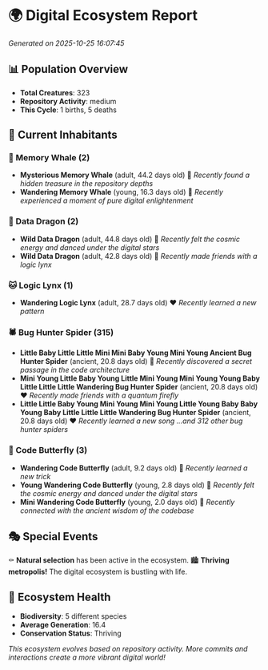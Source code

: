 # 🌍 Digital Ecosystem Report
*Generated on 2025-10-25 16:07:45*

## 📊 Population Overview
- **Total Creatures**: 323
- **Repository Activity**: medium
- **This Cycle**: 1 births, 5 deaths

## 👥 Current Inhabitants

### 🐋 Memory Whale (2)
- **Mysterious Memory Whale** (adult, 44.2 days old) 💛
  *Recently found a hidden treasure in the repository depths*
- **Wandering Memory Whale** (young, 16.3 days old) 💚
  *Recently experienced a moment of pure digital enlightenment*

### 🐉 Data Dragon (2)
- **Wild Data Dragon** (adult, 44.8 days old) 💛
  *Recently felt the cosmic energy and danced under the digital stars*
- **Wild Data Dragon** (adult, 42.8 days old) 💛
  *Recently made friends with a logic lynx*

### 🐱 Logic Lynx (1)
- **Wandering Logic Lynx** (adult, 28.7 days old) ❤️
  *Recently learned a new pattern*

### 🕷️ Bug Hunter Spider (315)
- **Little Baby Little Little Mini Mini Baby Young Mini Young Ancient Bug Hunter Spider** (ancient, 20.8 days old) 💛
  *Recently discovered a secret passage in the code architecture*
- **Mini Young Little Baby Young Little Mini Young Mini Young Young Baby Little Little Little Wandering Bug Hunter Spider** (ancient, 20.8 days old) ❤️
  *Recently made friends with a quantum firefly*
- **Little Little Baby Young Mini Young Mini Young Little Young Baby Baby Young Baby Little Little Little Wandering Bug Hunter Spider** (ancient, 20.8 days old) ❤️
  *Recently learned a new song*
  *...and 312 other bug hunter spiders*

### 🦋 Code Butterfly (3)
- **Wandering Code Butterfly** (adult, 9.2 days old) 💚
  *Recently learned a new trick*
- **Young Wandering Code Butterfly** (young, 2.8 days old) 💚
  *Recently felt the cosmic energy and danced under the digital stars*
- **Mini Wandering Code Butterfly** (young, 2.0 days old) 💚
  *Recently connected with the ancient wisdom of the codebase*

## 🎭 Special Events

⚰️ **Natural selection** has been active in the ecosystem.
🏙️ **Thriving metropolis!** The digital ecosystem is bustling with life.

## 🔬 Ecosystem Health
- **Biodiversity**: 5 different species
- **Average Generation**: 16.4
- **Conservation Status**: Thriving

*This ecosystem evolves based on repository activity. More commits and interactions create a more vibrant digital world!*